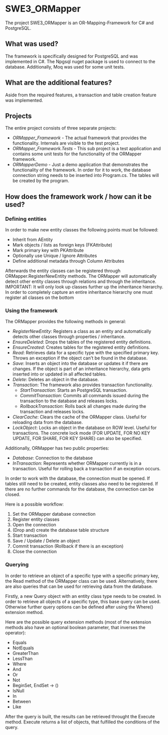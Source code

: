 # SWE3_ORMapper
The project SWE3_ORMapper is an OR-Mapping-Framework for C# and PostgreSQL.

## What was used?
The framework is specifically designed for PostgreSQL and was implemented in C#. The Npgsql nuget package is used to connect to the database. Additionally, Moq was used for some unit tests.

## What are the additional features?
Aside from the required features, a transaction and table creation feature was implemented.

## Projects
The entire project consists of three separate projects:
- _ORMapper_Framework_ - The actual framework that provides the functionality. Internals are visible to the test project. 
- _ORMapper_Framework.Tests_ - This sub project is a test application and contains some unit tests for the functionality of the ORMapper framework.
- _ORMapperDemo_ - Just a demo application that demonstrates the functionality of the framework. In order for it to work, the database connection string needs to be inserted into Program.cs. The tables will be created by the program. 

## How does the framework work / how can it be used?

### Defining entities
In order to make new entity classes the following points must be followed:
- Inherit from AEntity
- Mark objects / lists as foreign keys (FKAttribute)
- Mark primary key with PKAttribute
- Optionally use Unique / Ignore Attributes
- Define additional metadata through Column Attributes

Afterwards the entity classes can be registered through ORMapper.RegisterNewEntity methods. The ORMapper will automatically detect other entity classes through relations and through the inheritance. IMPORTANT: It will only look up classes further up the inheritance hierarchy. In order to completely capture an entire inheritance hierarchy one must register all classes on the bottom

### Using the framework

The ORMapper provides the following methods in general:
- _RegisterNewEntity_: Registers a class as an entity and automatically detects other classes through properties / inheritance.
- _EnsureDeleted_: Drops the tables of the registered entity definitions.
- _EnsureCreated_: Creates tables for the registered entity definitions.
- _Read_:  Retrieves data for a specific type with the specified primary key. Throws an exception if the object can't be found in the database.
- _Save_: Inserts an object into the database or updates it if there are changes. If the object is part of an inheritance hierarchy, data gets inserted into or updated in all affected tables. 
- _Delete_: Deletes an object in the database. 
- _Transaction_: The framework also provides transaction functionality.
	-  _StartTransaction_: Starts an PostgreSQL transaction.
	-  _CommitTransaction_: Commits all commands issued during the transaction to the database and releases locks.
	-  _RollbackTransaction_: Rolls back all changes made during the transaction and releases locks.
- _ClearCache_: Clears the cache of the ORMapper class. Useful for reloading data from the database.
- _LockObject_: Locks an object in the database on ROW level. Useful for transactions. The concrete lock mode (FOR UPDATE, FOR NO KEY UPDATE, FOR SHARE, FOR KEY SHARE) can also be specified.

Additionally, ORMapper has two public properties:
- _Database_: Connection to the database
- _InTransaction_: Represents whether ORMapper currently is in a transaction. Useful for rolling back a transaction if an exception occurs.

In order to work with the database, the connection must be opened. If tables still need to be created, entity classes also need to be registered. If there are no further commands for the database, the connection can be closed.

Here is a possible workflow:
1. Set the ORMapper database connection
2. Register entity classes
3. Open the connection
4. (Drop and) create the database table structure
5. Start transaction
6. Save / Update / Delete an object
7. Commit transaction (Rollback if there is an exception)
8. Close the connection

### Querying

In order to retrieve an object of a specific type with a specific primary key, the Read method of the ORMapper class can be used. Alternatively, there are also queries that can be used for retrieving data from the database.

Firstly, a new Query object with an entity class type needs to be created. In order to retrieve all objects of a specific type, this base query can be used. Otherwise further query options can be defined after using the Where() extension method.

Here are the possible query extension methods (most of the extension methods also have an optional boolean parameter, that inverses the operator):
- Equals
- NotEquals
- GreaterThan
- LessThan
- Where
- And 
- Or
- Not
- BeginSet, EndSet -> ()
- IsNull
- In
- Between
- Like

After the query is built, the results can be retrieved throught the Execute method. Execute returns a list of objects, that fulfilled the conditions of the query.







